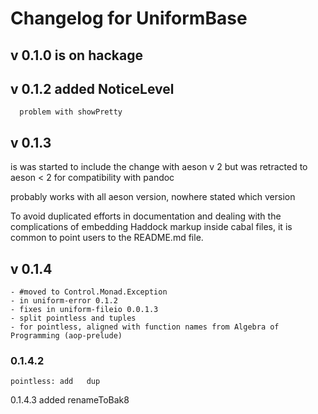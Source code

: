 # Changelog for UniformBase
##  v 0.1.0 is on hackage
##  v 0.1.2  added NoticeLevel
      problem with showPretty
##  v 0.1.3 
is was started to include the change with aeson v 2
              but was retracted to aeson < 2 for compatibility with pandoc

  probably works with all aeson version, nowhere stated which version 

  To avoid duplicated efforts in documentation and dealing with the
  complications of embedding Haddock markup inside cabal files, it is
  common to point users to the README.md file.  
  
##  v 0.1.4 
    - #moved to Control.Monad.Exception 
    - in uniform-error 0.1.2
    - fixes in uniform-fileio 0.0.1.3 
    - split pointless and tuples 
    - for pointless, aligned with function names from Algebra of Programming (aop-prelude) 

### 0.1.4.2
    pointless: add   dup

0.1.4.3 added renameToBak8

